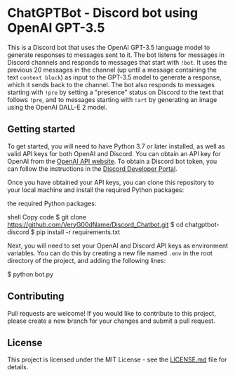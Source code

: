 # ChatGPTBot - Discord bot using OpenAI GPT-3.5

This is a Discord bot that uses the OpenAI GPT-3.5 language model to generate responses to messages sent to it. The bot listens for messages in Discord channels and responds to messages that start with `!bot`. It uses the previous 20 messages in the channel (up until a message containing the text `context block`) as input to the GPT-3.5 model to generate a response, which it sends back to the channel. The bot also responds to messages starting with `!pre` by setting a "presence" status on Discord to the text that follows `!pre`, and to messages starting with `!art` by generating an image using the OpenAI DALL-E 2 model.

## Getting started

To get started, you will need to have Python 3.7 or later installed, as well as valid API keys for both OpenAI and Discord. You can obtain an API key for OpenAI from the [OpenAI API website](https://beta.openai.com/docs/api-reference/introduction). To obtain a Discord bot token, you can follow the instructions in the [Discord Developer Portal](https://discord.com/developers/docs/intro).

Once you have obtained your API keys, you can clone this repository to your local machine and install the required Python packages:

 the required Python packages:

shell
Copy code
$ git clone https://github.com/VeryG00dName/Discord_Chatbot.git
$ cd chatgptbot-discord
$ pip install -r requirements.txt

Next, you will need to set your OpenAI and Discord API keys as environment variables. You can do this by creating a new file named `.env` in the root directory of the project, and adding the following lines:


$ python bot.py
## Contributing

Pull requests are welcome! If you would like to contribute to this project, please create a new branch for your changes and submit a pull request. 

## License

This project is licensed under the MIT License - see the [LICENSE.md](LICENSE) file for details.
